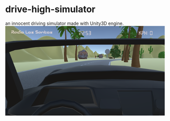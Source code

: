 # drive-high-simulator

an innocent driving simulator made with Unity3D engine.
![alt text](https://github.com/roeechen01/drive-high-simulator/blob/e78521123e1f7dd666180f7eb979e7f7f416e3de/images/dhs.png)
